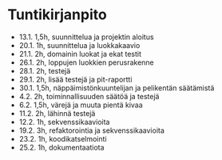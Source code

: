 # Tuntikirjanpito

* 13.1. 1,5h, suunnittelua ja projektin aloitus
* 20.1. 1h, suunnittelua ja luokkakaavio
* 21.1. 2h, domainin luokat ja ekat testit
* 26.1. 2h, loppujen luokkien perusrakenne
* 28.1. 2h, testejä
* 29.1. 2h, lisää testejä ja pit-raportti
* 30.1. 1,5h, näppäimistönkuuntelijan ja pelikentän säätämistä
* 4.2.  2h, toiminnallisuuden säätöä ja testejä
* 6.2.  1,5h, värejä ja muuta pientä kivaa
* 11.2. 2h, lähinnä testejä
* 12.2. 1h, sekvenssikaavioita
* 19.2. 3h, refaktorointia ja sekvenssikaavioita
* 23.2. 1h, koodikatselmointi
* 25.2. 1h, dokumentaatiota
